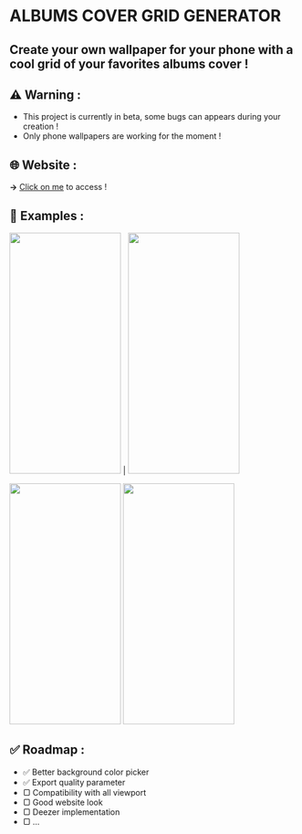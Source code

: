 # ALBUMS COVER GRID GENERATOR

## Create your own wallpaper for your phone with a cool grid of your favorites albums cover !


## ⚠️ **Warning** :
  - This project is currently in beta, some bugs can appears during your creation !
  - Only phone wallpapers are working for the moment !

## 🌐 **Website** :
  **→** [Click on me](https://aube33.github.io/) to access !

## 📱 **Examples** :
<img src="https://github.com/Aube33/Aube33.github.io/blob/main/illustrations/gridcover.png?raw=true" width="195" height="422"/> | 
<img src="https://github.com/Aube33/Aube33.github.io/blob/main/illustrations/gridcover-2.png?raw=true" width="195" height="422"/>

<img src="https://github.com/Aube33/Aube33.github.io/blob/main/illustrations/gridcover-3.png?raw=true" width="195" height="422"/>
<img src="https://github.com/Aube33/Aube33.github.io/blob/main/illustrations/gridcover-4.png?raw=true" width="195" height="422"/>

## ✅ **Roadmap** :
  - ✅ Better background color picker
  - ✅ Export quality parameter
  - ▢ Compatibility with all viewport
  - ▢ Good website look
  - ▢ Deezer implementation
  - ▢ ...

